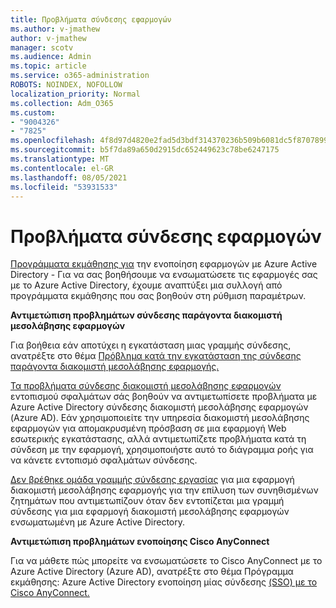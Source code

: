 ```yaml
---
title: Προβλήματα σύνδεσης εφαρμογών
ms.author: v-jmathew
author: v-jmathew
manager: scotv
ms.audience: Admin
ms.topic: article
ms.service: o365-administration
ROBOTS: NOINDEX, NOFOLLOW
localization_priority: Normal
ms.collection: Adm_O365
ms.custom:
- "9004326"
- "7825"
ms.openlocfilehash: 4f8d97d4820e2fad5d3bdf314370236b509b6081dc5f87078995282e72da0c18
ms.sourcegitcommit: b5f7da89a650d2915dc652449623c78be6247175
ms.translationtype: MT
ms.contentlocale: el-GR
ms.lasthandoff: 08/05/2021
ms.locfileid: "53931533"
---
```

# <a name="application-connection-issues"></a>Προβλήματα σύνδεσης εφαρμογών

[Προγράμματα εκμάθησης για](https://docs.microsoft.com/azure/active-directory/saas-apps/tutorial-list) την ενοποίηση εφαρμογών με Azure Active Directory - Για να σας βοηθήσουμε να ενσωματώσετε τις εφαρμογές σας με το Azure Active Directory, έχουμε αναπτύξει μια συλλογή από προγράμματα εκμάθησης που σας βοηθούν στη ρύθμιση παραμέτρων.

**Αντιμετώπιση προβλημάτων σύνδεσης παράγοντα διακομιστή μεσολάβησης εφαρμογών**

Για βοήθεια εάν αποτύχει η εγκατάσταση μιας γραμμής σύνδεσης, ανατρέξτε στο θέμα [Πρόβλημα κατά την εγκατάσταση της σύνδεσης παράγοντα διακομιστή μεσολάβησης εφαρμογής.](https://docs.microsoft.com/azure/active-directory/manage-apps/application-proxy-connector-installation-problem)

[Τα προβλήματα σύνδεσης διακομιστή μεσολάβησης εφαρμογών](https://docs.microsoft.com/azure/active-directory/manage-apps/application-proxy-debug-connectors) εντοπισμού σφαλμάτων σάς βοηθούν να αντιμετωπίσετε προβλήματα με Azure Active Directory σύνδεσης διακομιστή μεσολάβησης εφαρμογών (Azure AD). Εάν χρησιμοποιείτε την υπηρεσία διακομιστή μεσολάβησης εφαρμογών για απομακρυσμένη πρόσβαση σε μια εφαρμογή Web εσωτερικής εγκατάστασης, αλλά αντιμετωπίζετε προβλήματα κατά τη σύνδεση με την εφαρμογή, χρησιμοποιήστε αυτό το διάγραμμα ροής για να κάνετε εντοπισμό σφαλμάτων σύνδεσης.

[Δεν βρέθηκε ομάδα γραμμής σύνδεσης εργασίας](https://docs.microsoft.com/azure/active-directory/manage-apps/application-proxy-connectivity-no-working-connector) για μια εφαρμογή διακομιστή μεσολάβησης εφαρμογής για την επίλυση των συνηθισμένων ζητημάτων που αντιμετωπίζουν όταν δεν εντοπίζεται μια γραμμή σύνδεσης για μια εφαρμογή διακομιστή μεσολάβησης εφαρμογών ενσωματωμένη με Azure Active Directory.

**Αντιμετώπιση προβλημάτων ενοποίησης Cisco AnyConnect**

Για να μάθετε πώς μπορείτε να ενσωματώσετε το Cisco AnyConnect με το Azure Active Directory (Azure AD), ανατρέξτε στο θέμα Πρόγραμμα εκμάθησης: Azure Active Directory ενοποίηση μίας σύνδεσης [(SSO) με το Cisco AnyConnect.](https://docs.microsoft.com/azure/active-directory/saas-apps/cisco-anyconnect)
